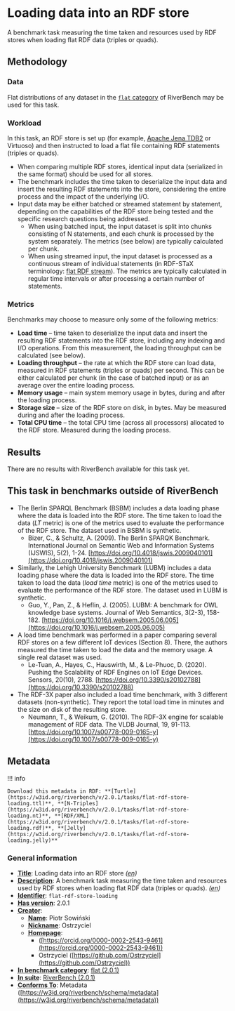 # Loading data into an RDF store

A benchmark task measuring the time taken and resources used by RDF stores when loading flat RDF data (triples or quads).

## Methodology

### Data

Flat distributions of any dataset in the [`flat` category](../../categories/flat/index.md) of RiverBench may be used for this task.

### Workload

In this task, an RDF store is set up (for example, [Apache Jena TDB2](https://jena.apache.org/documentation/tdb2/index.html) or Virtuoso) and then instructed to load a flat file containing RDF statements (triples or quads).

- When comparing multiple RDF stores, identical input data (serialized in the same format) should be used for all stores.
- The benchmark includes the time taken to deserialize the input data and insert the resulting RDF statements into the store, considering the entire process and the impact of the underlying I/O.
- Input data may be either batched or streamed statement by statement, depending on the capabilities of the RDF store being tested and the specific research questions being addressed.
    - When using batched input, the input dataset is split into chunks consisting of N statements, and each chunk is processed by the system separately. The metrics (see below) are typically calculated per chunk.
    - When using streamed input, the input dataset is processed as a continuous stream of individual statements (in RDF-STaX terminology: [flat RDF stream](https://w3id.org/stax/dev/taxonomy#flat-rdf-stream)). The metrics are typically calculated in regular time intervals or after processing a certain number of statements.

### Metrics

Benchmarks may choose to measure only some of the following metrics:

- **Load time** – time taken to deserialize the input data and insert the resulting RDF statements into the RDF store, including any indexing and I/O operations. From this measurement, the loading throughput can be calculated (see below).
- **Loading throughput** – the rate at which the RDF store can load data, measured in RDF statements (triples or quads) per second. This can be either calculated per chunk (in the case of batched input) or as an average over the entire loading process.
- **Memory usage** – main system memory usage in bytes, during and after the loading process.
- **Storage size** – size of the RDF store on disk, in bytes. May be measured during and after the loading process.
- **Total CPU time** – the total CPU time (across all processors) allocated to the RDF store. Measured during the loading process.

## Results

There are no results with RiverBench available for this task yet.

## This task in benchmarks outside of RiverBench

- The Berlin SPARQL Benchmark (BSBM) includes a data loading phase where the data is loaded into the RDF store. The time taken to load the data (*LT* metric) is one of the metrics used to evaluate the performance of the RDF store. The dataset used in BSBM is synthetic.
    - Bizer, C., & Schultz, A. (2009). The Berlin SPARQK Benchmark. International Journal on Semantic Web and Information Systems (IJSWIS), 5(2), 1-24. [https://doi.org/10.4018/jswis.2009040101](https://doi.org/10.4018/jswis.2009040101)
- Similarly, the Lehigh University Benchmark (LUBM) includes a data loading phase where the data is loaded into the RDF store. The time taken to load the data (*load time* metric) is one of the metrics used to evaluate the performance of the RDF store. The dataset used in LUBM is synthetic.
    - Guo, Y., Pan, Z., & Heflin, J. (2005). LUBM: A benchmark for OWL knowledge base systems. Journal of Web Semantics, 3(2-3), 158-182. [https://doi.org/10.1016/j.websem.2005.06.005](https://doi.org/10.1016/j.websem.2005.06.005)
- A load time benchmark was performed in a paper comparing several RDF stores on a few different IoT devices (Section 8). There, the authors measured the time taken to load the data and the memory usage. A single real dataset was used.
    - Le-Tuan, A., Hayes, C., Hauswirth, M., & Le-Phuoc, D. (2020). Pushing the Scalability of RDF Engines on IoT Edge Devices. Sensors, 20(10), 2788. [https://doi.org/10.3390/s20102788](https://doi.org/10.3390/s20102788)
- The RDF-3X paper also included a load time benchmark, with 3 different datasets (non-synthetic). They report the total load time in minutes and the size on disk of the resulting store.
    - Neumann, T., & Weikum, G. (2010). The RDF-3X engine for scalable management of RDF data. The VLDB Journal, 19, 91-113. [https://doi.org/10.1007/s00778-009-0165-y](https://doi.org/10.1007/s00778-009-0165-y)


## Metadata



!!! info

    Download this metadata in RDF: **[Turtle](https://w3id.org/riverbench/v/2.0.1/tasks/flat-rdf-store-loading.ttl)**, **[N-Triples](https://w3id.org/riverbench/v/2.0.1/tasks/flat-rdf-store-loading.nt)**, **[RDF/XML](https://w3id.org/riverbench/v/2.0.1/tasks/flat-rdf-store-loading.rdf)**, **[Jelly](https://w3id.org/riverbench/v/2.0.1/tasks/flat-rdf-store-loading.jelly)**



### General information

- **<abbr title="A name given to the resource.">Title</abbr>**: Loading data into an RDF store _(<abbr title="English">en</abbr>)_
- **<abbr title="An account of the resource.">Description</abbr>**: A benchmark task measuring the time taken and resources used by RDF stores when loading flat RDF data (triples or quads). _(<abbr title="English">en</abbr>)_
- **<abbr title="An unambiguous reference to the resource within a given context.">Identifier</abbr>**: `flat-rdf-store-loading`
- **<abbr title="Version tag of an artifact">Has version</abbr>**: 2.0.1
- **<abbr title="An entity responsible for making the resource.">Creator</abbr>**: 
    - **<abbr title="A name for some thing.">Name</abbr>**: Piotr Sowiński
    - **<abbr title="A short informal nickname characterising an agent (includes login identifiers, IRC and other chat nicknames).">Nickname</abbr>**: Ostrzyciel
    - **<abbr title="This axiom needed so that Protege loads DCAT2 without errors.">Homepage</abbr>**:     
        -  ([https://orcid.org/0000-0002-2543-9461](https://orcid.org/0000-0002-2543-9461))
        - Ostrzyciel ([https://github.com/Ostrzyciel](https://github.com/Ostrzyciel))
- **<abbr title="Indicates that the subject (either a task or a profile) is in benchmark category. This property is functional (each task/profile must be in exactly one benchmark category).">In benchmark category</abbr>**: [flat (2.0.1)](https://w3id.org/riverbench/v/2.0.1/categories/flat)
- **<abbr title="Indicates the benchmark suite to which a dataset or profile belongs">In suite</abbr>**: [RiverBench (2.0.1)](https://w3id.org/riverbench/v/2.0.1)
- **<abbr title="An established standard to which the described resource conforms.">Conforms To</abbr>**: Metadata ([https://w3id.org/riverbench/schema/metadata](https://w3id.org/riverbench/schema/metadata))


